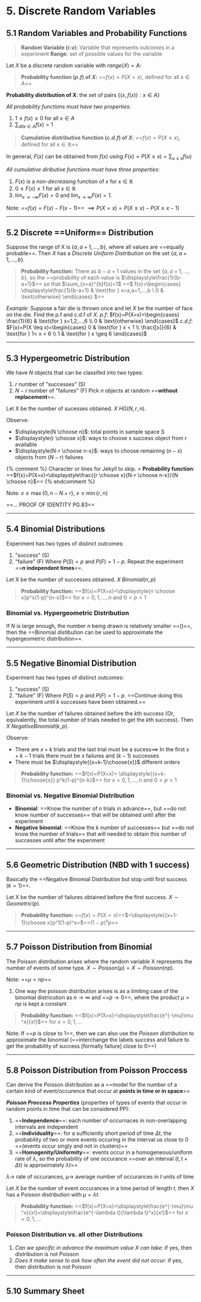 # 5. Discrete Random Variables
## 5.1 Random Variables and Probability Functions 

> **Random Variable (r.v)**: Variable that represents outcomes in a experiment
> **Range**: set of possible values for the variable

Let $X$ be a discrete random variable with $range(X)=A$: 

> **Probability function ($p.f$) of $X$:** 
==$f(x)=P(X=x)$, defined for all $x\in A$==

**Probability distribution of X**: the set of pairs $\{(x,f(x)):x \in A \}$

*All probability functions must have two properties:* 
1. $1 \leq f(x) \geq 0$ for all $x \in A$
2. $\sum_{all x \in A} f(x) = 1$

> **Cumulative distributive function ($c.d.f$) of $X$:** 
==$f(x)=P(X \leq x)$, defined for all $x\in \mathbb{R}$==

In general, $F(x)$ can be obtained from $f(x)$ using $F(x)=P(X \leq x)=\sum_{u \leq x}f(u)$

*All cumulative diributive functions must have three properties:* 
1. $F(x)$ is a *non-decreasing* function of $x$ for $x \in \mathbb{R}$
2. $0 \leq F(x) \leq 1$ for all $x \in \mathbb{R}$
3. $\lim_{x \to -\infty}F(x)=0$ and $\lim_{x \to \infty}F(x)=1$.

Note: ==$f(x)=F(x)-F(x-1)$== $\implies P(X=x) = P( X \leq x) - P(X \leq x-1)$

---
## 5.2 Discrete ==Uniform== Distribution 
Suppose the range of X is $\{a, a+1, ..., b\}$, where all values are ==equally probable==. Then $X$ has a *Discrete Uniform Distribution* on the set $\{a, a+1, ..., b\}$.

> **Probability function:** There as $b-a+1$ values in the set $\{a, a+1, ..., b\}$, so the ==probability of each value is $\displaystyle\frac{1}{b-a+1}$== so that $\sum_{x=a}^{b}f(x)=1$
==$
f(x)=\begin{cases}
    \displaystyle\frac{1}{b-a+1} &  \text{for } x=a,a+1,...,b \\
    0 & \text{otherwise}
\end{cases}
$==

*Example*: Suppose a fair die is thrown once and let $X$ be the number of face on the die. Find the p.f and c.d.f of $X$. 
$p.f$: $f(x)=P(X=x)=\begin{cases}
    \frac{1}{6} &  \text{for } x=1,2,...,6 \\
    0 & \text{otherwise}
\end{cases}$
$c.d.f$: $F(x)=P(X \leq x)=\begin{cases}
    0 &  \text{for } x < 1 \\
    \frac{[x]}{6} &  \text{for } 1< x < 6 \\
    1 &  \text{for } x \geq 6
\end{cases}$

----
## 5.3 Hypergeometric Distribution 
We have $N$ objects that can be classifed into two types: 
1. $r$ number of "successes" (S)
2. $N-r$ number of "failures" (F)
Pick $n$ objects at random ==**without replacement**==. 

Let X be the number of sucesses obtained. $X~HG(N,r,n)$.

Observe:  
- $\displaystyle{N \choose n}$: total points in sample space S
- $\displaystyle{r \choose x}$: ways to choose x success object from r available
- $\displaystyle{N-r \choose n-x}$: ways to choose remaining $(n-x)$ objects from $(N-r)$ failures

{% comment %} 
     Character or lines for Jekyll to skip.
    > **Probability function**: ==$f(x)=P(X=x)=\displaystyle\frac{{r \choose x}{N-r \choose n-x}}{N \choose n}$==
{% endcomment %}

Note: $x \geq \max\{0, n-N+r\}$, $x \leq \min\{r, n\}$

==... PROOF OF IDENTITY PG.83==

---
## 5.4 Binomial Distributions 
Experiment has two types of distinct outcomes: 
1. "success" (S)
2. "failure" (F)
Where $P(S)=p$ and $P(F)=1-p$. Repeat the experiment ==**$n$ independent times**==. 

Let X be the number of successes obtained. $X~Binomial(n,p)$

> **Probability function:** ==$f(x)=P(X=x)=\displaystyle{n \choose x}p^x(1-p)^{n-x}$== for $x=0,1,...,n$ and $0<p<1$

### Binomial vs. Hypergeometric Distribution 
If $N$ is large enough, the number $n$ being drawn is relatively smaller ==()==, then the ==Binomial distibution can be used to approximate the hypergeometric distribution==. 

---
## 5.5 Negative Binomial Distribution 
Experiment has two types of distinct outcomes: 
1. "success" (S)
2. "failure" (F)
Where $P(S)=p$ and $P(F)=1-p$. ==Continue doing this experiment until $k$ successes have been obtained.==

Let $X$ be the number of failures obtained before the $k$th success (Or, equivalently, the total number of trials needed to get the $k$th success). Then $X~Negative Binomial(k,p)$.

Observe: 
- There are $x+k$ trials and the last trial must be a sucess$\implies$ In the first $x+k-1$ trials there must be $x$ failures and $(k-1)$ successes
- There must be $\displaystyle{{x+k-1}\choose{x}}$ different orders 

> **Probability function:** ==$f(x)=P(X=x)= \displaystyle{{x+k-1}\choose{x}} p^k(1-p)^{n-k}$== for $x=0,1,...,n$ and $0<p<1$

### Binomial vs. Negative Binomial Distribution 
- **Binomial**: ==Know the number of $n$ trials in advance==, but ==do not know number of successes== that will be obtained until after the experiment 
- **Negative binomial**: ==Know the $k$ number of successes== but ==do not know the number of trials== that will needed to obtain this number of successes until after the experiment

---
## 5.6 Geometric Distribution (NBD with 1 success)
Basically the ==Negative Binomial Distribution but stop until first success ($k=1$)==.

Let X be the number of failures obtained before the first success. $X \sim Geometric(p)$.

> **Probability function:** ==$f(x)=P(X=x)$==$=\displaystyle{{x+1-1}\choose x}p^1(1-p)^x=$==$(1-p)^xp$==

---
## 5.7 Poisson Distribution from Binomial 
The Poisson distribution arises where the random variable X represents the number of events of some type. $X \sim Poisson(\mu) = X \sim Poisson(np)$.

Note: ==$\mu = np$==

1. One way the poisson distribution arises is as a limiting case of the binomial districution as $n \to \infty$ and ==$p \to 0$==, where the product $\mu=np$ is kept a constant

> **Probability function:** ==$f(x)=P(X=x)=\displaystyle\frac{e^{-\mu}\mu ^x}{x!}$== for $x=0,1,...$

Note: If ==$p$ is close to 1==, then we can also use the *Poisson distribution* to approximate the binomial (==interchange the labels success and failure to get the probability of success [formally failure] close to 0==)

---
## 5.8 Poisson Distribution from Poisson Proccess 
Can derive the Poisson distribution as a ==model for the number of a certain kind of event/occurence that occur at **points in time or in space**==

***Poisson Proccess Properties*** (properties of types of events that occur in random points in time that can be considered PP): 
1. ==**Independence**==: each number of occurnaces in non-overlapping intervals are independent 
2. ==**Individuality**==: for a sufficiently short period of time $\Delta t$, the probability of two or more events occuring in the interval us close to 0 ==(events occur singly and not in clusters)==
3. ==**Homogenity/Uniformity**==: events occur in a homogeneous/uniform rate of $\lambda$, so the probability of one occurance ==over an interval $(t, t+\Delta t)$ is approximately $\lambda t$==

$\lambda \to$ rate of occurances, $\mu \to$ average number of occurances in $t$ units of time

Let $X$ be the number of event occurances in a time period of length $t$, then $X$ has a Poisson distribution with $\mu=\lambda t$.

> **Probability function:** ==$f(x)=P(X=x)=\displaystyle\frac{e^{-\mu}\mu ^x}{x!}=\displaystyle\frac{e^{-\lambda t}{\lambda t}^x}{x!}$== for $x=0,1,...$

### Poisson Distribution vs. all other Distributions 
1. *Can we specific in advance the maximum value X can take*: if yes, then distribution is not Poisson 
2. *Does it make sense to ask how often the event did not occur*: if yes, then distribution is not Poisson 

---
## 5.10 Summary Sheet 












